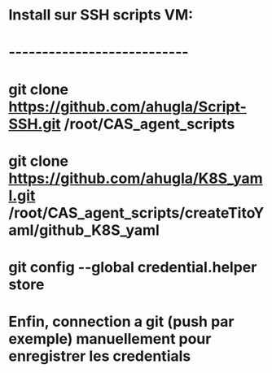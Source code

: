 # Install sur SSH scripts VM:
# ---------------------------

# git clone https://github.com/ahugla/Script-SSH.git /root/CAS_agent_scripts 
# git clone https://github.com/ahugla/K8S_yaml.git   /root/CAS_agent_scripts/createTitoYaml/github_K8S_yaml

# git config --global credential.helper store

# Enfin, connection a git (push par exemple) manuellement pour enregistrer les credentials


